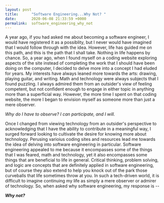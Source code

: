 ```yaml
---
layout: post
title:      "Software Engineering...Why Not? "
date:       2020-06-08 21:33:59 +0000
permalink:  software_engineering_why_not
---
```



A year ago, if you had asked me about becoming a software engineer,  I would have registered it as a possiblity, but I never would have imagined that I would follow through with the idea. However, life has guided me on this path, and this is the path that I shall take. Nothing in life happens by chance. So, a year ago, when I found myself on a coding website exploring aspects of the site instead of completing the work that I should have been doing on the computer, I decided to delve more into a concept I had eluded for years. My interests have always leaned more towards the arts: drawing, playing guitar, and writing. Math and technology were always subjects that I found puzzling. I  always admired them from an outsider's view of feeling competent, but not confident enough to engage in either topic in anything more than a superficial way. However, the more time I spent on that coding website, the more I began to envision myself as someone more than just a mere observer. 

*Why do I have to observe? I can participate, and I will.*

Once I changed from viewing technology from an outsider's perspective to acknowledging that I have the ability to contribute in a meaningful way, I surged forward looking to cultivate the desire for knowing more about technology. Perusing varioius coding sites and resources lead me towards the idea of delving into software engineering in particular. Software engineering appealed to me because it encompasses some of the things that I was feared, math and technology, yet it also encompasses some things that are beneficial to life in general. Critical thinking, problem solving, and logic are concepts that are definitely applied in software engineering, but of course they also extend to help you knock out of the park those curveballs that life sometimes throw at you. In such a tech-driven world, it is difficult to imagine continuing my life as simply a mere observer or admirer of technology. So, when asked why software engineering, my response is --

***Why not?***
